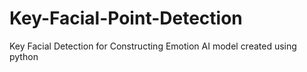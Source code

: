 # Key-Facial-Point-Detection
 Key Facial Detection for Constructing Emotion AI model created using python
